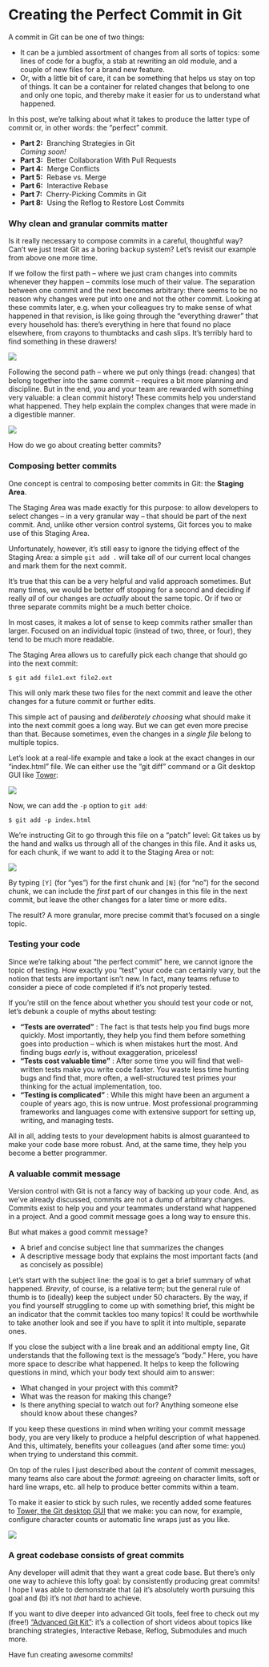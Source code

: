 # Creating the Perfect Commit in Git

A commit in Git can be one of two things:

- It can be a jumbled assortment of changes from all sorts of topics: some lines of code for a bugfix, a stab at rewriting an old module, and a couple of new files for a brand new feature.
- Or, with a little bit of care, it can be something that helps us stay on top of things. It can be a container for related changes that belong to one and only one topic, and thereby make it easier for us to understand what happened.

In this post, we’re talking about what it takes to produce the latter type of commit or, in other words: the “perfect” commit.

- **Part 2:**  Branching Strategies in Git\
  _Coming soon!_
- **Part 3:**  Better Collaboration With Pull Requests
- **Part 4:**  Merge Conflicts
- **Part 5:**  Rebase vs. Merge
- **Part 6:**  Interactive Rebase
- **Part 7:**  Cherry-Picking Commits in Git
- **Part 8:**  Using the Reflog to Restore Lost Commits

### [](https://css-tricks.com/creating-the-perfect-commit-in-git/#why-clean-and-granular-commits-matter)Why clean and granular commits matter

Is it really necessary to compose commits in a careful, thoughtful way? Can’t we just treat Git as a boring backup system? Let’s revisit our example from above one more time.

If we follow the first path – where we just cram changes into commits whenever they happen – commits lose much of their value. The separation between one commit and the next becomes arbitrary: there seems to be no reason why changes were put into one and not the other commit. Looking at these commits later, e.g. when your colleagues try to make sense of what happened in that revision, is like going through the “everything drawer” that every household has: there’s everything in here that found no place elsewhere, from crayons to thumbtacks and cash slips. It’s terribly hard to find something in these drawers!

![](https://p3-juejin.byteimg.com/tos-cn-i-k3u1fbpfcp/50a0193efca449639e21176d21db334c~tplv-k3u1fbpfcp-zoom-1.image)

Following the second path – where we put only things (read: changes) that belong together into the same commit – requires a bit more planning and discipline. But in the end, you and your team are rewarded with something very valuable: a clean commit history! These commits help you understand what happened. They help explain the complex changes that were made in a digestible manner.

![](https://p3-juejin.byteimg.com/tos-cn-i-k3u1fbpfcp/e1b18b86d2654170b6d3774463197d9e~tplv-k3u1fbpfcp-zoom-1.image)

How do we go about creating better commits?

### [](https://css-tricks.com/creating-the-perfect-commit-in-git/#composing-better-commits)Composing better commits

One concept is central to composing better commits in Git: the **Staging Area**.

The Staging Area was made exactly for this purpose: to allow developers to select changes – in a very granular way – that should be part of the next commit. And, unlike other version control systems, Git forces you to make use of this Staging Area.

Unfortunately, however, it’s still easy to ignore the tidying effect of the Staging Area: a simple `git add .` will take *all* of our current local changes and mark them for the next commit.

It’s true that this can be a very helpful and valid approach sometimes. But many times, we would be better off stopping for a second and deciding if really *all* of our changes are *actually* about the same topic. Or if two or three separate commits might be a much better choice.

In most cases, it makes a lot of sense to keep commits rather smaller than larger. Focused on an individual topic (instead of two, three, or four), they tend to be much more readable.

The Staging Area allows us to carefully pick each change that should go into the next commit:

```
$ git add file1.ext file2.ext
```

This will only mark these two files for the next commit and leave the other changes for a future commit or further edits.

This simple act of pausing and *deliberately choosing* what should make it into the next commit goes a long way. But we can get even more precise than that. Because sometimes, even the changes in a *single file* belong to multiple topics.

Let’s look at a real-life example and take a look at the exact changes in our “index.html” file. We can either use the “git diff” command or a Git desktop GUI like [Tower](https://www.git-tower.com/?utm_source=csstricks&utm_medium=guestpost&utm_campaign=the-perfect-commit):

![](https://p3-juejin.byteimg.com/tos-cn-i-k3u1fbpfcp/9b08fdd18d134b798bd8a17347e2fb07~tplv-k3u1fbpfcp-zoom-1.image)

Now, we can add the `-p` option to `git add`:

```
$ git add -p index.html
```

We’re instructing Git to go through this file on a “patch” level: Git takes us by the hand and walks us through all of the changes in this file. And it asks us, for each chunk, if we want to add it to the Staging Area or not:

![](https://p3-juejin.byteimg.com/tos-cn-i-k3u1fbpfcp/39b8216435614c9a94e54a4d7f9b70ac~tplv-k3u1fbpfcp-zoom-1.image)

By typing `[Y]` (for “yes”) for the first chunk and `[N]` (for “no”) for the second chunk, we can include the *first* part of our changes in this file in the next commit, but leave the other changes for a later time or more edits.

The result? A more granular, more precise commit that’s focused on a single topic.

### [](https://css-tricks.com/creating-the-perfect-commit-in-git/#testing-your-code)Testing your code

Since we’re talking about “the perfect commit” here, we cannot ignore the topic of testing. How exactly you “test” your code can certainly vary, but the notion that tests are important isn’t new. In fact, many teams refuse to consider a piece of code completed if it’s not properly tested.

If you’re still on the fence about whether you should test your code or not, let’s debunk a couple of myths about testing:

- **“Tests are overrated”** : The fact is that tests help you find bugs more quickly. Most importantly, they help you find them before something goes into production – which is when mistakes hurt the most. And finding bugs *early* is, without exaggeration, priceless!
- **“Tests cost valuable time”** : After some time you will find that well-written tests make you write code faster. You waste less time hunting bugs and find that, more often, a well-structured test primes your thinking for the actual implementation, too.
- **“Testing is complicated”** : While this might have been an argument a couple of years ago, this is now untrue. Most professional programming frameworks and languages come with extensive support for setting up, writing, and managing tests.

All in all, adding tests to your development habits is almost guaranteed to make your code base more robust. And, at the same time, they help you become a better programmer.

### [](https://css-tricks.com/creating-the-perfect-commit-in-git/#a-valuable-commit-message)A valuable commit message

Version control with Git is not a fancy way of backing up your code. And, as we’ve already discussed, commits are not a dump of arbitrary changes. Commits exist to help you and your teammates understand what happened in a project. And a good commit message goes a long way to ensure this.

But what makes a good commit message?

- A brief and concise subject line that summarizes the changes
- A descriptive message body that explains the most important facts (and as concisely as possible)

Let’s start with the subject line: the goal is to get a brief summary of what happened. *Brevity*, of course, is a relative term; but the general rule of thumb is to (ideally) keep the subject under 50 characters. By the way, if you find yourself struggling to come up with something brief, this might be an indicator that the commit tackles too many topics! It could be worthwhile to take another look and see if you have to split it into multiple, separate ones.

If you close the subject with a line break and an additional empty line, Git understands that the following text is the message’s “body.” Here, you have more space to describe what happened. It helps to keep the following questions in mind, which your body text should aim to answer:

- What changed in your project with this commit?
- What was the reason for making this change?
- Is there anything special to watch out for? Anything someone else should know about these changes?

If you keep these questions in mind when writing your commit message body, you are very likely to produce a helpful description of what happened. And this, ultimately, benefits your colleagues (and after some time: you) when trying to understand this commit.

On top of the rules I just described about the *content* of commit messages, many teams also care about the *format*: agreeing on character limits, soft or hard line wraps, etc. all help to produce better commits within a team.

To make it easier to stick by such rules, we recently added some features to [Tower, the Git desktop GUI](https://www.git-tower.com/?utm_source=csstricks&utm_medium=guestpost&utm_campaign=the-perfect-commit) that we make: you can now, for example, configure character counts or automatic line wraps just as you like.

![](https://p3-juejin.byteimg.com/tos-cn-i-k3u1fbpfcp/e4698581ed8241da845b16fe02740ad6~tplv-k3u1fbpfcp-zoom-1.image)

### [](https://css-tricks.com/creating-the-perfect-commit-in-git/#a-great-codebase-consists-of-great-commits)A great codebase consists of great commits

Any developer will admit that they want a great code base. But there’s only one way to achieve this lofty goal: by consistently producing great commits! I hope I was able to demonstrate that (a) it’s absolutely worth pursuing this goal and (b) it’s not *that* hard to achieve.

If you want to dive deeper into advanced Git tools, feel free to check out my (free!) [“Advanced Git Kit”](https://www.git-tower.com/learn/git/advanced-git-kit?utm_source=csstricks&utm_medium=guestpost&utm_campaign=the-perfect-commit): it’s a collection of short videos about topics like branching strategies, Interactive Rebase, Reflog, Submodules and much more.

Have fun creating awesome commits!
